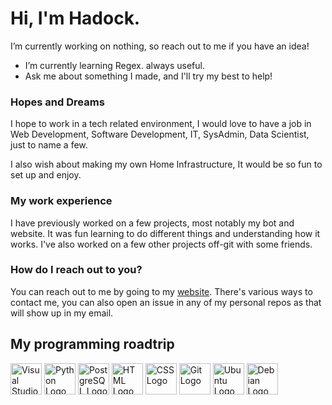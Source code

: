 # Hi, I'm Hadock.

I’m currently working on nothing, so reach out to me if you have an idea!
- I’m currently learning Regex. always useful.
- Ask me about something I made, and I'll try my best to help!

### Hopes and Dreams
I hope to work in a tech related environment, I would love to have a job in Web Development, Software Development, IT, SysAdmin, Data Scientist, just to name a few.

I also wish about making my own Home Infrastructure, It would be so fun to set up and enjoy.

### My work experience
I have previously worked on a few projects, most notably my bot and website. It was fun learning to do different things and understanding how it works.
I've also worked on a few other projects off-git with some friends.

### How do I reach out to you?
You can reach out to me by going to my [website](https://hadock.tech/contact.html). There's various ways to contact me, you can also open an issue in any of my personal repos as that will show up in my email.

## My programming roadtrip
<p>
  <img src="https://github.com/bablubambal/All_logo_and_pictures/blob/main/text%20editors/vscode.svg" alt="Visual Studio Code logo" width="50" height="50"/>
  <img src="https://github.com/bablubambal/All_logo_and_pictures/blob/main/programming%20languages/python.svg" alt="Python Logo" width="50" height="50"/>
  <img src="https://github.com/bablubambal/All_logo_and_pictures/blob/main/databases/postgresql.svg" alt="PostgreSQL Logo" width="50" height="50"/>
  <img src="https://github.com/bablubambal/All_logo_and_pictures/blob/main/social%20icons/html5.svg" alt="HTML Logo" width="50" height="50"/>
  <img src="https://github.com/bablubambal/All_logo_and_pictures/blob/main/social%20icons/css3.svg" alt="CSS Logo" width="50" height="50"/>
  <img src="https://github.com/bablubambal/All_logo_and_pictures/blob/main/social%20icons/git.svg" alt="Git Logo" width="50" height="50"/>
  <img src="https://github.com/bablubambal/All_logo_and_pictures/blob/main/social%20icons/ubuntu.svg" alt="Ubuntu Logo" width="50" height="50"/>
  <img src="https://github.com/bablubambal/All_logo_and_pictures/blob/main/social%20icons/debian.svg" alt="Debian Logo" width="50" height="50"/>
</p>
